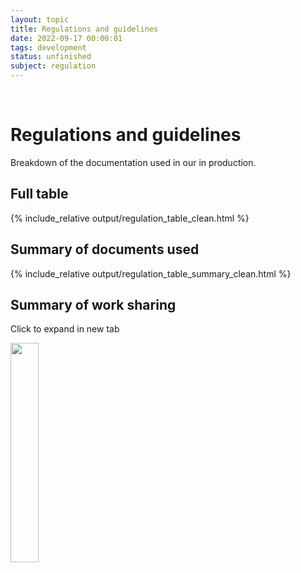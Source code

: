 ```yaml
---
layout: topic
title: Regulations and guidelines
date: 2022-09-17 00:00:01
tags: development
status: unfinished
subject: regulation
---
```

<br>
<div class="full-width">
<h1>Regulations and guidelines</h1>
<p>
Breakdown of the documentation used in our in production.
</p>

<h2> Full table</h2>
{% include_relative output/regulation_table_clean.html %}

<h2> Summary of documents used</h2>
{% include_relative output/regulation_table_summary_clean.html %}

<h2> Summary of work sharing</h2>
<p>Click to expand in new tab</p>
<img src="{{ site.baseurl }}{% link _topic/regulation_table/output/development_plan.jpg %}" width="30%" 
onclick="window.open('{{ site.baseurl }}{% link _topic/regulation_table/output/development_plan.jpg %}', '_blank');" />





